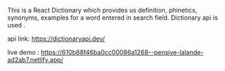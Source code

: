 This is a React Dictionary which provides us definition, phinetics, synonyms, examples for a word entered in search field.
Dictionary api is used .


api link: https://dictionaryapi.dev/


live demo : https://610b88f46ba0cc00086a1268--pensive-lalande-ad2ab7.netlify.app/

